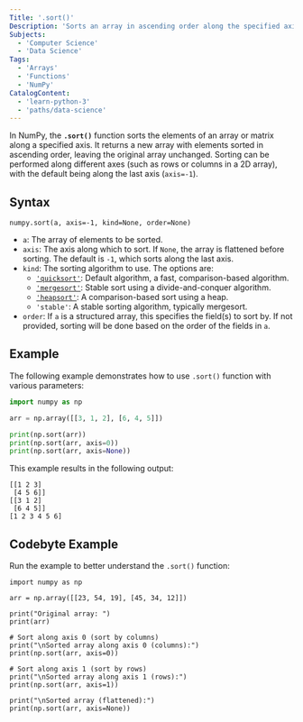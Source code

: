 ```yaml
---
Title: '.sort()'
Description: 'Sorts an array in ascending order along the specified axis and returns a sorted copy of the input array.'
Subjects:
  - 'Computer Science'
  - 'Data Science'
Tags:
  - 'Arrays'
  - 'Functions'
  - 'NumPy'
CatalogContent:
  - 'learn-python-3'
  - 'paths/data-science'
---
```


In NumPy, the **`.sort()`** function sorts the elements of an array or matrix along a specified axis. It returns a new array with elements sorted in ascending order, leaving the original array unchanged. Sorting can be performed along different axes (such as rows or columns in a 2D array), with the default being along the last axis (`axis=-1`).

## Syntax

```pseudo
numpy.sort(a, axis=-1, kind=None, order=None)
```

- `a`: The array of elements to be sorted.
- `axis`: The axis along which to sort. If `None`, the array is flattened before sorting. The default is `-1`, which sorts along the last axis.
- `kind`: The sorting algorithm to use. The options are:
  - [`'quicksort'`](https://www.codecademy.com/resources/docs/general/algorithm/quick-sort): Default algorithm, a fast, comparison-based algorithm.
  - [`'mergesort'`](https://www.codecademy.com/resources/docs/general/algorithm/merge-sort): Stable sort using a divide-and-conquer algorithm.
  - [`'heapsort'`](https://www.codecademy.com/resources/docs/general/algorithm/heap-sort): A comparison-based sort using a heap.
  - `'stable'`: A stable sorting algorithm, typically mergesort.
- `order`: If `a` is a structured array, this specifies the field(s) to sort by. If not provided, sorting will be done based on the order of the fields in `a`.

## Example

The following example demonstrates how to use `.sort()` function with various parameters:

```py
import numpy as np

arr = np.array([[3, 1, 2], [6, 4, 5]])

print(np.sort(arr))
print(np.sort(arr, axis=0))
print(np.sort(arr, axis=None))
```

This example results in the following output:

```shell
[[1 2 3]
 [4 5 6]]
[[3 1 2]
 [6 4 5]]
[1 2 3 4 5 6]
```

## Codebyte Example

Run the example to better understand the `.sort()` function:

```codebyte/python
import numpy as np

arr = np.array([[23, 54, 19], [45, 34, 12]])

print("Original array: ")
print(arr)

# Sort along axis 0 (sort by columns)
print("\nSorted array along axis 0 (columns):")
print(np.sort(arr, axis=0))

# Sort along axis 1 (sort by rows)
print("\nSorted array along axis 1 (rows):")
print(np.sort(arr, axis=1))

print("\nSorted array (flattened):")
print(np.sort(arr, axis=None))
```
